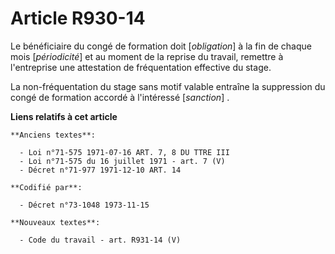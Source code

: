 # Article R930-14

Le bénéficiaire du congé de formation doit [*obligation*] à la fin de chaque mois [*périodicité*] et au moment de la reprise
du travail, remettre à l'entreprise une attestation de fréquentation effective du stage.

La non-fréquentation du stage sans motif valable entraîne la suppression du congé de formation accordé à l'intéressé
[*sanction*] .

**Liens relatifs à cet article**

	**Anciens textes**:

	  - Loi n°71-575 1971-07-16 ART. 7, 8 DU TTRE III
	  - Loi n°71-575 du 16 juillet 1971 - art. 7 (V)
	  - Décret n°71-977 1971-12-10 ART. 14

	**Codifié par**:

	  - Décret n°73-1048 1973-11-15

	**Nouveaux textes**:

	  - Code du travail - art. R931-14 (V)
